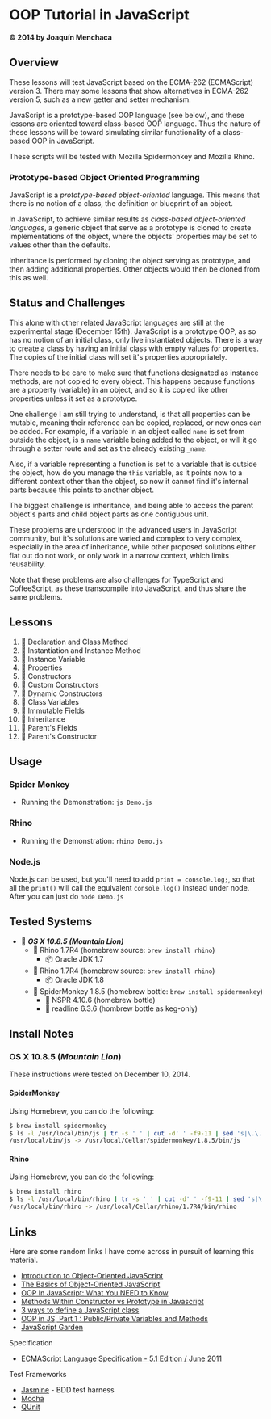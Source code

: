 # OOP Tutorial in JavaScript
**© 2014 by Joaquín Menchaca**

## Overview

These lessons will test JavaScript based on the ECMA-262 (ECMAScript) version 3.  There may some lessons that show alternatives in ECMA-262 version 5, such as a new getter and setter mechanism.  

JavaScript is a prototype-based OOP language (see below), and these lessons are oriented toward class-based OOP language.  Thus the nature of these lessons will be toward simulating similar functionality of a class-based OOP in JavaScript.

These scripts will be tested with Mozilla Spidermonkey and Mozilla Rhino.

### Prototype-based Object Oriented Programming

JavaScript is a *prototype-based object-oriented* language. This means that there is no notion of a class, the definition or blueprint of an object.  

In JavaScript, to achieve similar results as *class-based object-oriented languages*, a generic object that serve as a prototype is cloned to create implementations of the object, where the objects' properties may be set to values other than the defaults.

Inheritance is performed by cloning the object serving as prototype, and then adding additional properties.  Other objects would then be cloned from this as well.

## Status and Challenges

This alone with other related JavaScript languages are still at the experimental stage (December 15th).  JavaScript is a prototype OOP, as so has no notion of an initial class, only live instantiated objects.  There is a way to create a class by having an initial class with empty values for properties.  The copies of the initial class will set it's properties appropriately.  

There needs to be care to make sure that functions designated as instance methods, are not copied to every object.  This happens because functions are a property (variable) in an object, and so it is copied like other properties unless it set as a prototype.

One challenge I am still trying to understand, is that all properties can be mutable, meaning their reference can be copied, replaced, or new ones can be added.  For example, if a variable in an object called `name` is set from outside the object, is a `name` variable being added to the object, or will it go through a setter route and set as the already existing `_name`.  

Also, if a variable representing a function is set to a variable that is outside the object, how do you manage the `this` variable, as it points now to a different context other than the object, so now it cannot find it's internal parts because this points to another object.

The biggest challenge is inheritance, and being able to access the parent object's parts and child object parts as one contiguous unit.

These problems are understood in the advanced users in JavaScript community, but it's solutions are varied and complex to very complex, especially in the area of inheritance, while other proposed solutions either flat out do not work, or only work in a narrow context, which limits reusability.

Note that these problems are also challenges for TypeScript and CoffeeScript, as these transcompile into JavaScript, and thus share the same problems.

## Lessons

1. :green_book: Declaration and Class Method
2. :green_book: Instantiation and Instance Method
3. :green_book: Instance Variable
4. :green_book: Properties
5. :green_book: Constructors
6. :green_book: Custom Constructors
7. :green_book: Dynamic Constructors
8. :green_book: Class Variables
9. :closed_book: Immutable Fields
10. :green_book: Inheritance
11. :green_book: Parent's Fields
12. :green_book: Parent's Constructor

## Usage

### Spider Monkey

* Running the Demonstration: `js Demo.js`

### Rhino

* Running the Demonstration: `rhino Demo.js`

### Node.js

Node.js can be used, but you'll need to add `print = console.log;`, so that all the `print()` will call the equivalent `console.log()` instead under node.  After you can just do `node Demo.js`


## Tested Systems

* :dvd: *__OS X 10.8.5 (Mountain Lion)__*
  * :beer: Rhino 1.7R4 (homebrew source: `brew install rhino`)
    * :package: Oracle JDK 1.7
  * :beer: Rhino 1.7R4 (homebrew source: `brew install rhino`)
    * :package: Oracle JDK 1.8
  * :beer: SpiderMonkey 1.8.5 (homebrew bottle: `brew install spidermonkey`)
    * :beer: NSPR 4.10.6 (homebrew bottle)
    * :beer: readline 6.3.6 (hombrew bottle as keg-only)

## Install Notes

### OS X 10.8.5 (*Mountain Lion*)

These instructions were tested on December 10, 2014.

#### SpiderMonkey

Using Homebrew, you can do the following:

```bash
$ brew install spidermonkey
$ ls -l /usr/local/bin/js | tr -s ' ' | cut -d' ' -f9-11 | sed 's|\.\.|/usr/local|'
/usr/local/bin/js -> /usr/local/Cellar/spidermonkey/1.8.5/bin/js
```

#### Rhino

Using Homebrew, you can do the following:

```bash
$ brew install rhino
$ ls -l /usr/local/bin/rhino | tr -s ' ' | cut -d' ' -f9-11 | sed 's|\.\.|/usr/local|'
/usr/local/bin/rhino -> /usr/local/Cellar/rhino/1.7R4/bin/rhino
```

## Links

Here are some random links I have come across in pursuit of learning this material.

* [Introduction to Object-Oriented JavaScript](https://developer.mozilla.org/en-US/docs/Web/JavaScript/Introduction_to_Object-Oriented_JavaScript)
* [The Basics of Object-Oriented JavaScript](http://code.tutsplus.com/tutorials/the-basics-of-object-oriented-javascript--net-7670)
* [OOP In JavaScript: What You NEED to Know](http://javascriptissexy.com/oop-in-javascript-what-you-need-to-know/)
* [Methods Within Constructor vs Prototype in Javascript](http://thecodeship.com/web-development/methods-within-constructor-vs-prototype-in-javascript/)
* [3 ways to define a JavaScript class](http://www.phpied.com/3-ways-to-define-a-javascript-class/)
* [OOP in JS, Part 1 : Public/Private Variables and Methods](http://phrogz.net/JS/classes/OOPinJS.html)
* [JavaScript Garden](http://bonsaiden.github.io/JavaScript-Garden/)

Specification
* [ECMAScript Language Specification - 5.1 Edition / June 2011](http://www.ecma-international.org/publications/files/ECMA-ST/Ecma-262.pdf)

Test Frameworks
* [Jasmine](http://jasmine.github.io/) - BDD test harness
* [Mocha](http://mochajs.org/)
* [QUnit](http://qunitjs.com/)
